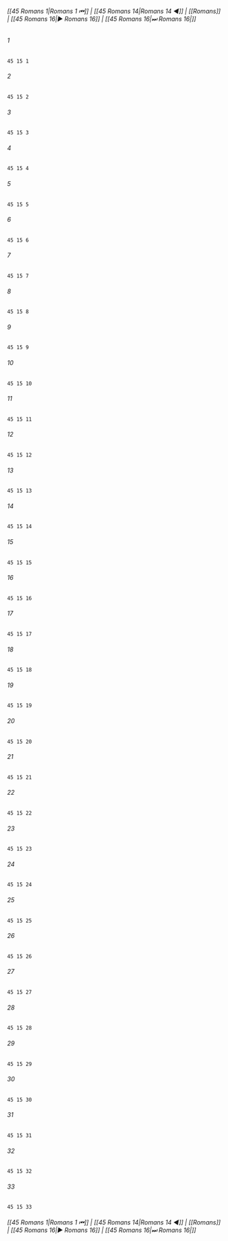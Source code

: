 
###### [[45 Romans 1|Romans 1 ⏮]] | [[45 Romans 14|Romans 14 ◀]] | [[Romans]] | [[45 Romans 16|▶ Romans 16]] | [[45 Romans 16|⏭ Romans 16|]]

###### 1
``` verse
45 15 1 
```
###### 2
``` verse
45 15 2 
```
###### 3
``` verse
45 15 3 
```
###### 4
``` verse
45 15 4 
```
###### 5
``` verse
45 15 5 
```
###### 6
``` verse
45 15 6 
```
###### 7
``` verse
45 15 7 
```
###### 8
``` verse
45 15 8 
```
###### 9
``` verse
45 15 9 
```
###### 10
``` verse
45 15 10 
```
###### 11
``` verse
45 15 11 
```
###### 12
``` verse
45 15 12 
```
###### 13
``` verse
45 15 13 
```
###### 14
``` verse
45 15 14 
```
###### 15
``` verse
45 15 15 
```
###### 16
``` verse
45 15 16 
```
###### 17
``` verse
45 15 17 
```
###### 18
``` verse
45 15 18 
```
###### 19
``` verse
45 15 19 
```
###### 20
``` verse
45 15 20 
```
###### 21
``` verse
45 15 21 
```
###### 22
``` verse
45 15 22 
```
###### 23
``` verse
45 15 23 
```
###### 24
``` verse
45 15 24 
```
###### 25
``` verse
45 15 25 
```
###### 26
``` verse
45 15 26 
```
###### 27
``` verse
45 15 27 
```
###### 28
``` verse
45 15 28 
```
###### 29
``` verse
45 15 29 
```
###### 30
``` verse
45 15 30 
```
###### 31
``` verse
45 15 31 
```
###### 32
``` verse
45 15 32 
```
###### 33
``` verse
45 15 33 
```

###### [[45 Romans 1|Romans 1 ⏮]] | [[45 Romans 14|Romans 14 ◀]] | [[Romans]] | [[45 Romans 16|▶ Romans 16]] | [[45 Romans 16|⏭ Romans 16|]]

